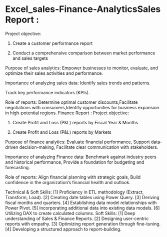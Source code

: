 # Excel_sales-Finance-AnalyticsSales Report :
Project objective:

1. Create a customer performance report

2. Conduct a comprehensive comparison between market performance and sales targets

Purpose of sales analytics: Empower businesses to monitor, evaluate, and optimize their sales activities and performance.

Importance of analyzing sales data: Identify sales trends and patterns.

Track key performance indicators (KPIs).

Role of reports: Determine optimal customer discounts,Facilitate negotiations with consumers,Identify opportunities for business expansion in high-potential regions.
Finance Report :
Project objective:

1. Create Profit and Loss (P&L) reports by Fiscal Year & Months

2. Create Profit and Loss (P&L) reports by Markets

Purpose of finance analytics: Evaluate financial performance, Support data-driven decision-making, Facilitate clear communication with stakeholders.

Importance of analyzing Finance data: Benchmark against industry peers and historical performance, Provide a foundation for budgeting and forecasting.

Role of reports: Align financial planning with strategic goals, Build confidence in the organization’s financial health and outlook.

Technical & Soft Skills:
[1] Proficiency in ETL methodology (Extract, Transform, Load).
[2] Creating date tables using Power Query.
[3] Deriving fiscal months and quarters.
[4] Establishing data model relationships with Power Pivot.
[5] Incorporating additional data into existing data models.
[6] Utilizing DAX to create calculated columns.
Soft Skills:
[1] Deep understanding of Sales & Finance Reports.
[2] Designing user-centric reports with empathy.
[3] Optimizing report generation through fine-tuning.
[4] Developing a structured approach to report-building.
